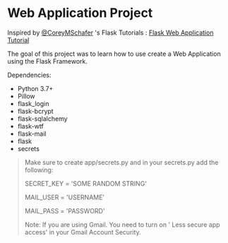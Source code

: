 # Web Application Project

Inspired by [@CoreyMSchafer](https://github.com/CoreyMSchafer) 's Flask Tutorials : [Flask Web Application Tutorial](https://www.youtube.com/playlist?list=PL-osiE80TeTs4UjLw5MM6OjgkjFeUxCYH)

The goal of this project was to learn how to use create a Web Application using the Flask Framework.

Dependencies:
- Python 3.7+
- Pillow
- flask_login
- flask-bcrypt
- flask-sqlalchemy
- flask-wtf
- flask-mail
- flask
- secrets


> Make sure to create app/secrets.py and in your secrets.py add the following:
> 
>SECRET_KEY = 'SOME RANDOM STRING'
>
>MAIL_USER = 'USERNAME'
>
>MAIL_PASS = 'PASSWORD'
>
>Note: If you are using Gmail. You need to turn on '
Less secure app access' in your Gmail Account Security.
